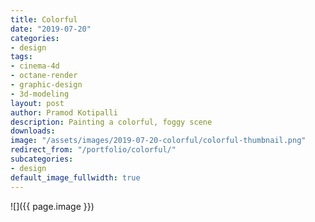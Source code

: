 ```yaml
---
title: Colorful
date: "2019-07-20"
categories:
- design
tags:
- cinema-4d
- octane-render
- graphic-design
- 3d-modeling
layout: post
author: Pramod Kotipalli
description: Painting a colorful, foggy scene
downloads: 
image: "/assets/images/2019-07-20-colorful/colorful-thumbnail.png"
redirect_from: "/portfolio/colorful/"
subcategories:
- design
default_image_fullwidth: true
---
```


![]({{ page.image }})
